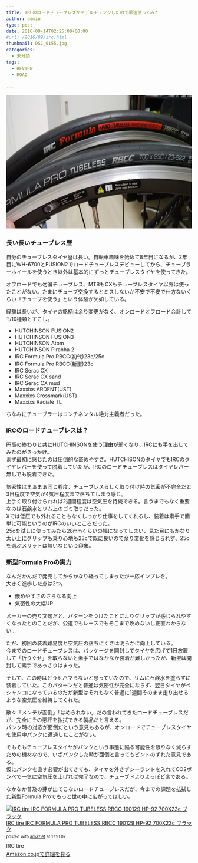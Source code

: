 ```yaml
---
title: IRCのロードチューブレスがモデルチェンジしたので早速使ってみた
author: admin
type: post
date: 2016-09-14T02:25:00+00:00
#url: /2016/09/irc.html
thumbnail: DSC_0155.jpg
categories:
  - 未分類
tags:
  - REVIEW
  - ROAD

---
```

<div class="separator" style="clear: both; text-align: center;">
  <img border="0" height="362" src="./DSC_0155.jpg" width="640" />
</div>



### 長い長いチューブレス歴

自分のチューブレスタイヤ歴は長い。自転車趣味を始めて8年目になるが、2年目にWH-6700とFUSION2でロードチューブレスデビューしてから、チューブラーホイールを使うとき以外は基本的にずっとチューブレスタイヤを使ってきた。

オフロードでも勿論チューブレス、MTBもCXもチューブレスタイヤ以外は使ったことがない。たまにチューブ交換するとミスしないか不安で不安で仕方ないくらい「チューブを使う」という体験が欠如している。

経験は長いが、タイヤの銘柄は余り変更がなく、オンロードオフロード合計しても10種類とすこし。



  * HUTCHINSON FUSION2
  * HUTCHINSON FUSION3
  * HUTCHINSON&nbsp;Atom
  * HUTCHINSON Piranha 2
  * IRC Formula Pro RBCC(初代)23c/25c
  * IRC Formula Pro RBCC(新型)23c
  * IRC&nbsp;Serac CX
  * IRC&nbsp;Serac CX sand
  * IRC&nbsp;Serac CX mud
  * Maxxixs ARDENT(UST)
  * Maxxixs&nbsp;Crossmark(UST)
  * Maxxixs&nbsp;Radiale TL

ちなみにチューブラーはコンチネンタル絶対主義者だった。

### IRCのロードチューブレスは？

円高の終わりと共にHUTCHINSONを使う理由が弱くなり、IRCにも手を出してみたのがきっかけ。  
まず最初に感じたのは圧倒的な嵌めやすさ。HUTCHISONのタイヤでもIRCのタイヤレバーを使って脱着していたが、IRCのロードチューブレスはタイヤレバー無しでも脱着できた。

気密性はまぁまぁ同じ程度、チューブレスらしく取り付け時の気密が不完全だと3日程度で空気が4気圧程度まで落ちてしまう感じ。  
上手く取り付けられれば2週間程度は空気圧を持続できる。言うまでもなく重要なのは石鹸水とリム上のゴミ取りだった。  
Xでは低圧でも外れることもなくしっかり仕事をしてくれるし、装着は素手で簡単に可能というのがIRCのいいところだった。  
25cを試しに使ってみたら28mmくらいの幅になってしまい、見た目にもかなり太い上にグリップも乗り心地も23cで既に良いので余り変化を感じられず、25cを選ぶメリットは無いなという印象。


### 新型Formula Proの実力


なんだかんだで発売してからかなり経ってしまったが一応インプレを。  
大きく進歩した点は2つ。

* 嵌めやすさのさらなる向上
* 気密性の大幅UP

メーカーの売り文句だと、パターンをつけたことによりグリップが感じられやすくなったとのことだが、公道でもレースでもそこまで攻めないし正直わからない…

ただ、初回の装着難易度と空気圧の落ちにくさは明らかに向上している。  
今までのロードチューブレスは、パッケージを開封してタイヤを広げて1日放置して「折りぐせ」を取らないと素手ではなかなか装着が難しかったが、新型は開封して素手であっさりはまった。

そして、この時はどうせハマらないと思っていたので、リムに石鹸水を塗らずに装着していた。このパターンだと普通は気密性が完全にならず、翌日タイヤがペシャンコになっているのだが新型はそれもなく普通に1週間そのまま走り出せるような空気圧を維持してくれた。


散々「メンテが面倒」「はめられない」だの言われてきたロードチューブレスだが、完全にその悪評を払拭できる製品だと言える。  
パンク時の対応が面倒だという意見もあるが、オンロードでチューブレスタイヤを使用中パンクに遭遇したことがない。

そもそもチューブレスタイヤがパンクという事態に陥る可能性を限りなく減らすための機材なので、いざパンクした時が面倒と言ってもピントのずれた意見である。  
仮にパンクを直す必要が出てきても、タイヤを外さずシーラントを入れてCO2ボンベで一気に空気圧を上げれば完了なので、チューブドよりよっぽど楽である。

なかなか普及の芽が出てこないロードチューブレスだが、今までの課題を払拭した新型Formula Proでもっと世の中に広がってほしい。


<div class="amazlet-box" style="margin-bottom:0px;"><div class="amazlet-image" style="float:left;margin:0px 12px 1px 0px;"><a href="http://www.amazon.co.jp/exec/obidos/ASIN/B01E6IS6XY/gensobunya-22/ref=nosim/" name="amazletlink" target="_blank"><img src="https://images-fe.ssl-images-amazon.com/images/I/311ZgFf3qWL._SL160_.jpg" alt="IRC tire IRC FORMULA PRO TUBELESS RBCC 190129 HP-92 700X23c ブラック" style="border: none;" /></a></div><div class="amazlet-info" style="line-height:120%; margin-bottom: 10px"><div class="amazlet-name" style="margin-bottom:10px;line-height:120%"><a href="http://www.amazon.co.jp/exec/obidos/ASIN/B01E6IS6XY/gensobunya-22/ref=nosim/" name="amazletlink" target="_blank">IRC tire IRC FORMULA PRO TUBELESS RBCC 190129 HP-92 700X23c ブラック</a><div class="amazlet-powered-date" style="font-size:80%;margin-top:5px;line-height:120%">posted with <a href="http://www.amazlet.com/" title="amazlet" target="_blank">amazlet</a> at 17.10.07</div></div><div class="amazlet-detail">IRC tire <br /></div><div class="amazlet-sub-info" style="float: left;"><div class="amazlet-link" style="margin-top: 5px"><a href="http://www.amazon.co.jp/exec/obidos/ASIN/B01E6IS6XY/gensobunya-22/ref=nosim/" name="amazletlink" target="_blank">Amazon.co.jpで詳細を見る</a></div></div></div><div class="amazlet-footer" style="clear: left"></div></div>
